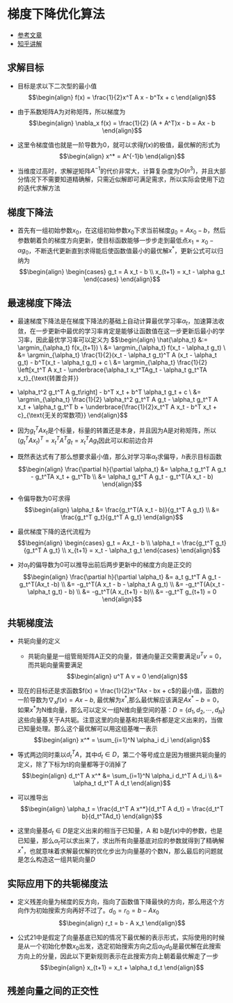 # 梯度下降优化算法
- [参考文章](https://xinychen.github.io/books/spatiotemporal_low_rank_models.pdf)
- [知乎讲解](https://zhuanlan.zhihu.com/p/98642663)
## 求解目标
- 目标是求以下二次型的最小值
$$\begin{align}
f(x) = \frac{1}{2}x^T A x - b^Tx + c
\end{align}$$

- 由于系数矩阵A为对称矩阵，所以梯度为
$$\begin{align}
\nabla_x f(x) = \frac{1}{2} (A + A^T)x - b = Ax - b
\end{align}$$

- 这里令梯度值也就是一阶导数为0，就可以求得$f(x)$的极值，最优解的形式为
$$\begin{align}
x^* = A^{-1}b
\end{align}$$
- 当维度过高时，求解逆矩阵$A^{-1}$的代价非常大，计算复杂度为$O(n^3)$，并且大部分情况下不需要知道精确解，只需近似解即可满足需求，所以实际会使用下边的迭代求解方法
## 梯度下降法
- 首先有一组初始参数$x_0$，在这组初始参数$x_0$下求当前梯度$g_0 = A x_0 - b$，然后参数朝着负的梯度方向更新，使目标函数能够一步步走到最低点$x_1 = x_0 - \alpha g_0$，不断迭代更新直到求得能后使函数值最小的最优解$x^*$，更新公式可以归纳为
$$\begin{align}
\begin{cases}
g_t = A x_t - b \\
x_{t+1} = x_t - \alpha g_t
\end{cases}
\end{align}$$
## 最速梯度下降法
- 最速梯度下降法是在梯度下降法的基础上自动计算最优学习率$\alpha_t$，加速算法收敛，在一步更新中最优的学习率肯定是能够让函数值在这一步更新后最小的学习率，因此最优学习率可以定义为
$$\begin{align}
\hat{\alpha_t} &:= \argmin_{\alpha_t} f(x_{t+1}) \\
&= \argmin_{\alpha_t} f(x_t - \alpha_t g_t) \\
&= \argmin_{\alpha_t} \frac{1}{2}(x_t - \alpha_t g_t)^T A (x_t - \alpha_t g_t) - b^T(x_t - \alpha_t g_t) + c \\
&= \argmin_{\alpha_t} \frac{1}{2} \left[x_t^T A x_t - 
\underbrace{\alpha_t x_t^TAg_t - \alpha_t g_t^TA x_t}_{\text{转置合并}}
 + \alpha_t^2 g_t^T A g_t\right] - b^T x_t + b^T \alpha_t g_t + c \\
&= \argmin_{\alpha_t} \frac{1}{2} \alpha_t^2 g_t^T A g_t - \alpha_t g_t^T A x_t + \alpha_t g_t^T b + 
\underbrace{\frac{1}{2}x_t^T A x_t - b^T x_t + c}_{\text{无关的常数项}}
\end{align}$$
- 因为$g_t^T A x_t$是个标量，标量的转置还是本身，并且因为A是对称矩阵，所以$(g_t^T A x_t)^T = x_t^T A^T g_t = x_t^T A g_t$因此可以和前边合并
- 既然表达式有了那么想要求最小值，那么对学习率$\alpha_t$求偏导，$h$表示目标函数
$$\begin{align}
\frac{\partial h}{\partial \alpha_t} &= \alpha_t g_t^T A g_t - g_t^TA x_t + g_t^Tb \\
&= \alpha_t g_t^T A g_t - g_t^T(A x_t - b)
\end{align}$$

- 令偏导数为0可求得
$$\begin{align}
\alpha_t &= \frac{g_t^T(A x_t - b)}{g_t^T A g_t} \\
&= \frac{g_t^T g_t}{g_t^T A g_t}
\end{align}$$

- 最优梯度下降的迭代流程为
$$\begin{align}
\begin{cases}
g_t = Ax_t - b \\
\alpha_t = \frac{g_t^T g_t}{g_t^T A g_t} \\
x_{t+1} = x_t - \alpha_t g_t 
\end{cases}
\end{align}$$

- 对$\alpha_t$的偏导数为0可以推导出前后两步更新中的梯度方向是正交的
$$\begin{align}
\frac{\partial h}{\partial \alpha_t} &= a_t g_t^T A g_t - g_t^T(Ax_t -b) \\
&= -g_t^T(A x_t - b - \alpha_t A g_t) \\
&= -g_t^T(A(x_t - \alpha_t g_t) - b) \\
&= -g_t^T(A x_{t+1} - b)\\
&= -g_t^T g_{t+1} = 0
\end{align}$$
## 共轭梯度法
- 共轭向量的定义
    - 共轭向量是一组管局矩阵A正交的向量，普通向量正交需要满足$u^Tv = 0$，而共轭向量需要满足
    $$\begin{align}
    u^T A v = 0
    \end{align}$$

- 现在的目标还是求函数$f(x) = \frac{1}{2}x^TAx - bx + c$的最小值，函数的一阶导数为$\nabla_xf(x) = Ax - b$, 最优解为$x^*$,那么最优解应该满足$A x^* - b = 0$，如果$x^*$为N维向量，那么可以定义一组N维向量空间的基：$D = \{d_1, d_2, \cdots, d_N\}$这些向量基关于A共轭。注意这里的向量基和共轭条件都是定义出来的，当做已知量处理。那么这个最优解可以用这组基唯一表示
$$\begin{align}
x^* = \sum_{i=1}^N \alpha_i d_i
\end{align}$$

- 等式两边同时乘以$d_t^T A$，其中$d_t \in D$，第二个等号成立是因为根据共轭向量的定义，除了下标为t的向量都等于0消掉了
$$\begin{align}
d_t^T A x^* &= \sum_{i=1}^N \alpha_i d_t^T A d_i \\
&= \alpha_t d_t^T A d_t
\end{align}$$

- 可以推导出
$$\begin{align}
\alpha_t = \frac{d_t^T A x^*}{d_t^T A d_t} = \frac{d_t^T b}{d_t^TAd_t}
\end{align}$$

- 这里向量基$d_t \in D$是定义出来的相当于已知量，A 和 b是$f(x)$中的参数，也是已知量，那么$\alpha_t$可以求出来了，求出所有向量基底对应的参数就得到了精确解$x^*$，也就意味着求解最优解的优化步出为向量基的个数N，那么最后的问题就是怎么构造这一组共轭向量$D$

## 实际应用下的共轭梯度法
- 定义残差向量为梯度的反方向，指向了函数值下降最快的方向，那么用这个方向作为初始搜索方向再好不过了。$d_0 = r_0 = b - Ax_0$
$$\begin{align}
r_t = b - A x_t
\end{align}$$

- 公式21中是假定了向量基底已知的情况下最优解的表示形式，实际使用的时候是从一个初始化参数$x_0$出发，选定初始搜索方向之后$\alpha_0 d_0$是最优解在此搜索方向上的分量，因此以下更新规则表示在此搜索方向上朝着最优解走了一步
$$\begin{align}
x_{t+1} = x_t + \alpha_t d_t
\end{align}$$

## 残差向量之间的正交性

